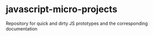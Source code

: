 # javascript-micro-projects
Repository for quick and dirty JS prototypes and the corresponding documentation
